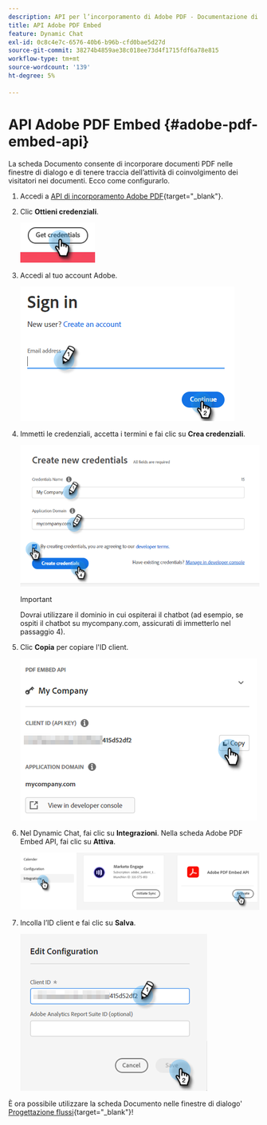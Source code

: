 ```yaml
---
description: API per l’incorporamento di Adobe PDF - Documentazione di Marketo - Documentazione del prodotto
title: API Adobe PDF Embed
feature: Dynamic Chat
exl-id: 0c8c4e7c-6576-40b6-b96b-cfd0bae5d27d
source-git-commit: 38274b4859ae38c018ee73d4f1715fdf6a78e815
workflow-type: tm+mt
source-wordcount: '139'
ht-degree: 5%

---
```


# API Adobe PDF Embed {#adobe-pdf-embed-api}

La scheda Documento consente di incorporare documenti PDF nelle finestre di dialogo e di tenere traccia dell’attività di coinvolgimento dei visitatori nei documenti. Ecco come configurarlo.

1. Accedi a [API di incorporamento Adobe PDF](https://udp.adobe.io/document-services/apis/pdf-embed/){target="_blank"}.

1. Clic **Ottieni credenziali**.

   ![](assets/adobe-pdf-embed-api-1.png)

1. Accedi al tuo account Adobe.

   ![](assets/adobe-pdf-embed-api-2.png)

1. Immetti le credenziali, accetta i termini e fai clic su **Crea credenziali**.

   ![](assets/adobe-pdf-embed-api-3.png)

   >[!IMPORTANT]
   >
   >Dovrai utilizzare il dominio in cui ospiterai il chatbot (ad esempio, se ospiti il chatbot su mycompany.com, assicurati di immetterlo nel passaggio 4).

1. Clic **Copia** per copiare l&#39;ID client.

   ![](assets/adobe-pdf-embed-api-4.png)

1. Nel Dynamic Chat, fai clic su **Integrazioni**. Nella scheda Adobe PDF Embed API, fai clic su **Attiva**.

   ![](assets/adobe-pdf-embed-api-5.png)

1. Incolla l’ID client e fai clic su **Salva**.

   ![](assets/adobe-pdf-embed-api-6.png)

È ora possibile utilizzare la scheda Documento nelle finestre di dialogo&#39; [Progettazione flussi](/help/marketo/product-docs/demand-generation/dynamic-chat/automated-chat/stream-designer.md){target="_blank"}!
